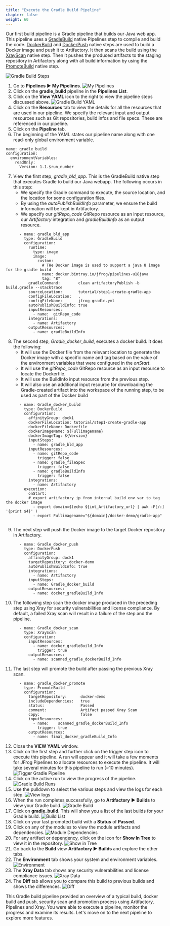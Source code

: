 ```yaml
---
title: "Execute the Gradle Build Pipeline"
chapter: false
weight: 60
---
```


Our first build pipeline is a Gradle pipeline that builds our Java web app. This pipeline uses a [GradleBuild](https://www.jfrog.com/confluence/display/JFROG/GradleBuild) native Pipelines step to compile and build the code. [DockerBuild](https://www.jfrog.com/confluence/display/JFROG/DockerBuild) and [DockerPush](https://www.jfrog.com/confluence/display/JFROG/DockerPush) native steps are used to build a Docker image and push it to Artifactory. It then scans the build using the [XrayScan](https://www.jfrog.com/confluence/display/JFROG/XrayScan) native step. Then it pushes the produced artifacts to the staging repository in Artifactory along with all build information by using the [PromoteBuild](https://www.jfrog.com/confluence/display/JFROG/PromoteBuild) native step.

![Gradle Build Steps](/images/gradle-build-pipeline-steps.svg) 

1. Go to **Pipelines** ► **My Pipelines**.
![My Pipelines](/images/MyPipelinesFinal.png)
2. Click on the **gradle_build** pipeline in the **Pipelines List**.
3. Click on the **View YAML** icon to the right to view the pipeline steps discussed above.
![Gradle Build YAML](/images/gradle-build-yaml.png)
4. Click on the **Resources** tab to view the details for all the resources that are used in our pipeline. We specify the relevant input and output resources such as Git repositories, build infos and file specs. These are referenced in our pipeline.
5. Click on the **Pipeline** tab.
6. The beginning of the YAML states our pipeline name along with one read-only global environment variable.

```
name: gradle_build
configuration:
  environmentVariables:
    readOnly:
      Version: 1.1.$run_number
```
7. View the first step, _gradle\_bld\_app_. This is the GradleBuild native step that executes Gradle to build our Java webapp. The following occurs in this step:
    - We specify the Gradle command to execute, the source location, and the location for some configuration files. 
    - By using the _autoPublishBuildInfo_ parameter, we ensure the build information will be kept in Artifactory. 
    - We specify our _gitRepo\_code_ GitRepo resource as an input resource, our _Artifactory_ integration and _gradleBuildInfo_ as an output resource.
    
```
      - name: gradle_bld_app
        type: GradleBuild
        configuration:
          runtime:
            type: image
            image:
              custom:
                # THe Docker image is used to support a java 8 image for the gradle build
                name: docker.bintray.io/jfrog/pipelines-u18java
                tag: "8"
          gradleCommand:        clean artifactoryPublish -b build.gradle --stacktrace
          sourceLocation:       tutorial/step1-create-gradle-app
          configFileLocation:   .
          configFileName:       jfrog-gradle.yml
          autoPublishBuildInfo: true
          inputResources:
            - name:  gitRepo_code
          integrations:
            - name: Artifactory
          outputResources:
            - name: gradleBuildInfo
```
8. The second step, _Gradle\_docker\_build_, executes a docker build. It does the following: 
    - It will use the Docker file from the relevant location to generate the Docker image with a specific name and tag based on the value of the environment variables that were configured in the _onStart_.
    - It will use the _gitRepo\_code_ GitRepo resource as an input resource to locate the Dockerfile.
    - It will use the BuildInfo input resource from the previous step.
    - It will also use an additional input resource for downloading the Gradle-created artifact into the workspace of the running step, to be used as part of the Docker build

```
      - name: Gradle_docker_build
        type: DockerBuild
        configuration:
          affinityGroup: dock1
          dockerFileLocation: tutorial/step1-create-gradle-app
          dockerFileName: Dockerfile
          dockerImageName: ${Fullimagename}
          dockerImageTag: ${Version}
          inputSteps:
            - name: gradle_bld_app
          inputResources:
            - name: gitRepo_code
              trigger: false
            - name: gradle_fileSpec
              trigger: false
            - name: gradleBuildInfo     
              trigger: false
          integrations:
            - name: Artifactory
        execution:
          onStart:
          # export artifactory ip from internal build env var to tag the docker image
            - export domain=$(echo ${int_Artifactory_url} | awk -F[/:] '{print $4}' )
            - export Fullimagename="${domain}/docker-demo/gradle-app"


```

9. The next step will push the Docker image to the target Docker repository in Artifactory. 

```
      - name: Gradle_docker_push
        type: DockerPush
        configuration:
          affinityGroup: dock1
          targetRepository: docker-demo
          autoPublishBuildInfo: true
          integrations:
            - name: Artifactory
          inputSteps:
            - name: Gradle_docker_build
          outputResources:
            - name: docker_gradleBuild_Info
```

10. The following step scan the docker image produced in the preceding step using Xray for security vulnerabilities and license compliance. By default, a failed Xray scan will result in a failure of the step and the pipeline.

```
      - name: Gradle_docker_scan
        type: XrayScan
        configuration:
          inputResources:
            - name: docker_gradleBuild_Info
              trigger: true
          outputResources:
            - name: scanned_gradle_dockerBuild_Info 
```

11. The last step will promote the build after passing the previous Xray scan.

```
      - name: gradle_docker_promote
        type: PromoteBuild
        configuration:
          targetRepository:      docker-demo
          includeDependencies:   true
          status:                Passed
          comment:               Artifact passed Xray Scan
          copy:                  false
          inputResources:
            - name:    scanned_gradle_dockerBuild_Info
              trigger: true
          outputResources:
            - name: final_docker_gradleBuild_Info
```

12. Close the **VIEW YAML** window.
13. Click on the first step and further click on the trigger step icon to execute this pipeline. A run will appear and it will take a few moments for JFrog Pipelines to allocate resources to execute the pipeline. It will take several minutes for this pipeline to run (~10 minutes).
![Tigger Gradle Pipeline](/images/TriggerGradlePipeline.png)
14. Click on the active run to view the progress of the pipeline.
![Gradle Build Runs](/images/gradle-build-runs.png)
15. Use the pulldown to select the various steps and view the logs for each step.
![View logs](/images/view-logs.png)
16. When the run completes successfully, go to **Artifactory** ► **Builds** to view your Gradle build.
![Gradle Build](/images/gradle-build-build.png)
17. Click on **gradle_build**. This will show you a list of the last builds for your Gradle build.
![Build List](/images/builds-gradle-build.png)
18. Click on your last promoted build with a **Status** of **Passed**.
19. Click on any of the modules to view the module artifacts and dependencies.
![Module Dependencies](/images/module-dependencies.png)
20. For any artifact or dependency, click on the icon for **Show In Tree** to view it in the repository. 
![Show in Tree](/images/show-in-tree.png)
21. Go back to the **Build** view **Artifactory** ► **Builds** and explore the other tabs.
22. The **Environment** tab shows your system and environment variables.
![Environment](/images/Environment.png)
23. The **Xray Data** tab shows any security vulnerabilities and license compliance issues.
![Xray Data](/images/xray-data.png)
24. The **Diff** tab allows you to compare this build to previous builds and shows the differences.
![Diff](/images/diff.png)

This Gradle build pipeline provided an overview of a typical build, docker build and push, security scan and promotion process using Artifactory, Pipelines and Xray. You were able to execute a pipeline, monitor the progress and examine its results. Let's move on to the next pipeline to explore more features. 




